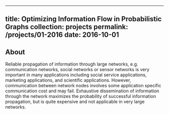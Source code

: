 ----
title: Optimizing Information Flow in Probabilistic Graphs
collection: projects
permalink:  /projects/01-2016
date: 2016-10-01
---

## About
Reliable propagation of information through large networks, e.g. communication networks, social networks or sensor networks is very important in many applications including social service applications, marketing applications, and scientific applications. However, communication between network nodes involves some application specific communication cost and may fail. Exhaustive dissemination of information through the network maximizes the probability of successful information propagation, but is quite expensive and not applicable in very large networks.
